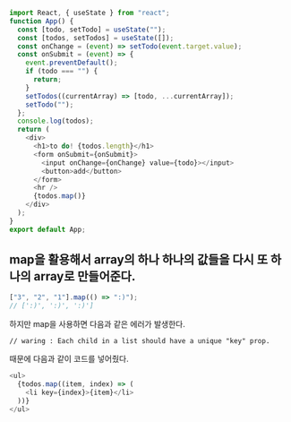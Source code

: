 ```javascript
import React, { useState } from "react";
function App() {
  const [todo, setTodo] = useState("");
  const [todos, setTodos] = useState([]);
  const onChange = (event) => setTodo(event.target.value);
  const onSubmit = (event) => {
    event.preventDefault();
    if (todo === "") {
      return;
    }
    setTodos((currentArray) => [todo, ...currentArray]);
    setTodo("");
  };
  console.log(todos);
  return (
    <div>
      <h1>to do! {todos.length}</h1>
      <form onSubmit={onSubmit}>
        <input onChange={onChange} value={todo}></input>
        <button>add</button>
      </form>
      <hr />
      {todos.map()}
    </div>
  );
}
export default App;
```

## map을 활용해서 array의 하나 하나의 값들을 다시 또 하나의 array로 만들어준다.

```javascript
["3", "2", "1"].map(() => ":)");
// [':)', ':)', ':)']
```

하지만 map을 사용하면 다음과 같은 에러가 발생한다.

```
// waring : Each child in a list should have a unique "key" prop.
```

때문에 다음과 같이 코드를 넣어줬다.

```javascript
<ul>
  {todos.map((item, index) => (
    <li key={index}>{item}</li>
  ))}
</ul>
```
